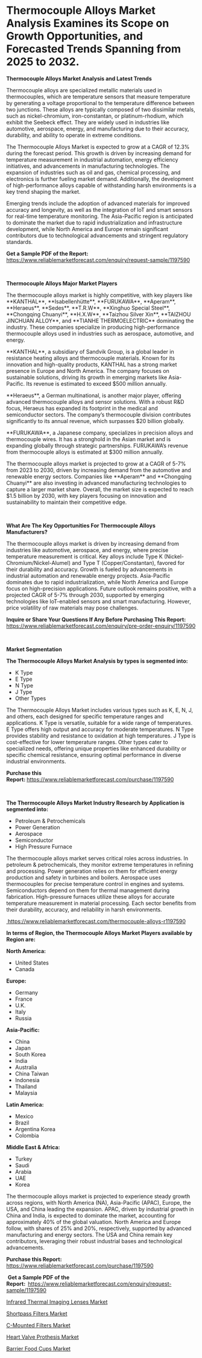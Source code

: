 <p><h1>Thermocouple Alloys Market Analysis Examines its Scope on Growth Opportunities, and Forecasted Trends Spanning from 2025 to 2032.</h1></p><p><strong>Thermocouple Alloys Market Analysis and Latest Trends</strong></p>
<p><p>Thermocouple alloys are specialized metallic materials used in thermocouples, which are temperature sensors that measure temperature by generating a voltage proportional to the temperature difference between two junctions. These alloys are typically composed of two dissimilar metals, such as nickel-chromium, iron-constantan, or platinum-rhodium, which exhibit the Seebeck effect. They are widely used in industries like automotive, aerospace, energy, and manufacturing due to their accuracy, durability, and ability to operate in extreme conditions.</p><p>The Thermocouple Alloys Market is expected to grow at a CAGR of 12.3% during the forecast period. This growth is driven by increasing demand for temperature measurement in industrial automation, energy efficiency initiatives, and advancements in manufacturing technologies. The expansion of industries such as oil and gas, chemical processing, and electronics is further fueling market demand. Additionally, the development of high-performance alloys capable of withstanding harsh environments is a key trend shaping the market.</p><p>Emerging trends include the adoption of advanced materials for improved accuracy and longevity, as well as the integration of IoT and smart sensors for real-time temperature monitoring. The Asia-Pacific region is anticipated to dominate the market due to rapid industrialization and infrastructure development, while North America and Europe remain significant contributors due to technological advancements and stringent regulatory standards.</p></p>
<p><strong>Get a Sample PDF of the Report:&nbsp;</strong> <a href="https://www.reliablemarketforecast.com/enquiry/request-sample/1197590?utm_campaign=2267&utm_medium=2&utm_source=Github&utm_content=ia&utm_term=26012025&utm_id=thermocouple-alloys">https://www.reliablemarketforecast.com/enquiry/request-sample/1197590</a></p>
<p>&nbsp;</p>
<p><strong>Thermocouple Alloys Major Market Players</strong></p>
<p><p>The thermocouple alloys market is highly competitive, with key players like **KANTHAL**, **Isabellenhütte**, **FURUKAWA**, **Aperam**, **Heraeus**, **Sedes**, **T.R.W**, **Xinghuo Special Steel**, **Chongqing Chuanyi**, **H.X.W**, **Taizhou Silver Xin**, **TAIZHOU JINCHUAN ALLOY**, and **TIANHE THERMOELECTRIC** dominating the industry. These companies specialize in producing high-performance thermocouple alloys used in industries such as aerospace, automotive, and energy.</p><p>**KANTHAL**, a subsidiary of Sandvik Group, is a global leader in resistance heating alloys and thermocouple materials. Known for its innovation and high-quality products, KANTHAL has a strong market presence in Europe and North America. The company focuses on sustainable solutions, driving its growth in emerging markets like Asia-Pacific. Its revenue is estimated to exceed $500 million annually.</p><p>**Heraeus**, a German multinational, is another major player, offering advanced thermocouple alloys and sensor solutions. With a robust R&D focus, Heraeus has expanded its footprint in the medical and semiconductor sectors. The company’s thermocouple division contributes significantly to its annual revenue, which surpasses $20 billion globally.</p><p>**FURUKAWA**, a Japanese company, specializes in precision alloys and thermocouple wires. It has a stronghold in the Asian market and is expanding globally through strategic partnerships. FURUKAWA’s revenue from thermocouple alloys is estimated at $300 million annually.</p><p>The thermocouple alloys market is projected to grow at a CAGR of 5-7% from 2023 to 2030, driven by increasing demand from the automotive and renewable energy sectors. Companies like **Aperam** and **Chongqing Chuanyi** are also investing in advanced manufacturing technologies to capture a larger market share. Overall, the market size is expected to reach $1.5 billion by 2030, with key players focusing on innovation and sustainability to maintain their competitive edge.</p></p>
<p>&nbsp;</p>
<p><strong>What Are The Key Opportunities For Thermocouple Alloys Manufacturers?</strong></p>
<p><p>The thermocouple alloys market is driven by increasing demand from industries like automotive, aerospace, and energy, where precise temperature measurement is critical. Key alloys include Type K (Nickel-Chromium/Nickel-Alumel) and Type T (Copper/Constantan), favored for their durability and accuracy. Growth is fueled by advancements in industrial automation and renewable energy projects. Asia-Pacific dominates due to rapid industrialization, while North America and Europe focus on high-precision applications. Future outlook remains positive, with a projected CAGR of 5-7% through 2030, supported by emerging technologies like IoT-enabled sensors and smart manufacturing. However, price volatility of raw materials may pose challenges.</p></p>
<p><strong>Inquire or Share Your Questions If Any Before Purchasing This Report:</strong> <a href="https://www.reliablemarketforecast.com/enquiry/pre-order-enquiry/1197590?utm_campaign=2267&utm_medium=2&utm_source=Github&utm_content=ia&utm_term=26012025&utm_id=thermocouple-alloys">https://www.reliablemarketforecast.com/enquiry/pre-order-enquiry/1197590</a></p>
<p>&nbsp;</p>
<p><strong>Market Segmentation</strong></p>
<p><strong>The Thermocouple Alloys Market Analysis by types is segmented into:</strong></p>
<p><ul><li>K Type</li><li>E Type</li><li>N Type</li><li>J Type</li><li>Other Types</li></ul></p>
<p><p>The Thermocouple Alloys Market includes various types such as K, E, N, J, and others, each designed for specific temperature ranges and applications. K Type is versatile, suitable for a wide range of temperatures. E Type offers high output and accuracy for moderate temperatures. N Type provides stability and resistance to oxidation at high temperatures. J Type is cost-effective for lower temperature ranges. Other types cater to specialized needs, offering unique properties like enhanced durability or specific chemical resistance, ensuring optimal performance in diverse industrial environments.</p></p>
<p><strong>Purchase this Report:&nbsp;</strong><a href="https://www.reliablemarketforecast.com/purchase/1197590?utm_campaign=2267&utm_medium=2&utm_source=Github&utm_content=ia&utm_term=26012025&utm_id=thermocouple-alloys">https://www.reliablemarketforecast.com/purchase/1197590</a></p>
<p>&nbsp;</p>
<p><strong>The Thermocouple Alloys Market Industry Research by Application is segmented into:</strong></p>
<p><ul><li>Petroleum & Petrochemicals</li><li>Power Generation</li><li>Aerospace</li><li>Semiconductor</li><li>High Pressure Furnace</li></ul></p>
<p><p>The thermocouple alloys market serves critical roles across industries. In petroleum & petrochemicals, they monitor extreme temperatures in refining and processing. Power generation relies on them for efficient energy production and safety in turbines and boilers. Aerospace uses thermocouples for precise temperature control in engines and systems. Semiconductors depend on them for thermal management during fabrication. High-pressure furnaces utilize these alloys for accurate temperature measurement in material processing. Each sector benefits from their durability, accuracy, and reliability in harsh environments.</p></p>
<p><a href="https://www.reliablemarketforecast.com/thermocouple-alloys-r1197590?utm_campaign=2267&utm_medium=2&utm_source=Github&utm_content=ia&utm_term=26012025&utm_id=thermocouple-alloys">&nbsp;https://www.reliablemarketforecast.com/thermocouple-alloys-r1197590</a></p>
<p><strong>In terms of Region, the Thermocouple Alloys Market Players available by Region are:</strong></p>
<p>
    <p> <strong> North America: </strong>
        <ul>
            <li>United States</li>
            <li>Canada</li>
        </ul>
        </p> 
    <p> <strong> Europe: </strong>
        <ul>
            <li>Germany</li>
            <li>France</li>
            <li>U.K.</li>
            <li>Italy</li>
            <li>Russia</li>
        </ul>
        </p> 
    <p> <strong> Asia-Pacific: </strong>
        <ul>
            <li>China</li>
            <li>Japan</li>
            <li>South Korea</li>
            <li>India</li>
            <li>Australia</li>
            <li>China Taiwan</li>
            <li>Indonesia</li>
            <li>Thailand</li>
            <li>Malaysia</li>
        </ul>
        </p> 
    <p> <strong> Latin America: </strong>
        <ul>
            <li>Mexico</li>
            <li>Brazil</li>
            <li>Argentina Korea</li>
            <li>Colombia</li>
        </ul>
        </p> 
    <p> <strong> Middle East & Africa: </strong>
        <ul>
            <li>Turkey</li>
            <li>Saudi</li>
            <li>Arabia</li>
            <li>UAE</li>
            <li>Korea</li>
        </ul>
    </p>
    </p>
<p><p>The thermocouple alloys market is projected to experience steady growth across regions, with North America (NA), Asia-Pacific (APAC), Europe, the USA, and China leading the expansion. APAC, driven by industrial growth in China and India, is expected to dominate the market, accounting for approximately 40% of the global valuation. North America and Europe follow, with shares of 25% and 20%, respectively, supported by advanced manufacturing and energy sectors. The USA and China remain key contributors, leveraging their robust industrial bases and technological advancements.</p></p>
<p><strong>Purchase this Report: </strong><a href="https://www.reliablemarketforecast.com/purchase/1197590?utm_campaign=2267&utm_medium=2&utm_source=Github&utm_content=ia&utm_term=26012025&utm_id=thermocouple-alloys">https://www.reliablemarketforecast.com/purchase/1197590</a></p>
<p>&nbsp;<strong>Get a Sample PDF of the Report:&nbsp;&nbsp;</strong><a href="https://www.reliablemarketforecast.com/enquiry/request-sample/1197590?utm_campaign=2267&utm_medium=2&utm_source=Github&utm_content=ia&utm_term=26012025&utm_id=thermocouple-alloys">https://www.reliablemarketforecast.com/enquiry/request-sample/1197590</a></p>
<p><strong></strong></p>
<p><p><a href="https://www.linkedin.com/pulse/infrared-thermal-imaging-lenses-market-forecast-projected-rrm2e?utm_campaign=2267&utm_medium=2&utm_source=Github&utm_content=ia&utm_term=26012025&utm_id=thermocouple-alloys">Infrared Thermal Imaging Lenses Market</a></p><p><a href="https://www.linkedin.com/pulse/shortpass-filters-market-overview-analyzing-trends-projecting-zcdte?utm_campaign=2267&utm_medium=2&utm_source=Github&utm_content=ia&utm_term=26012025&utm_id=thermocouple-alloys">Shortpass Filters Market</a></p><p><a href="https://www.linkedin.com/pulse/investigating-c-mounted-filters-market-size-projected-cagr-hl7ye?utm_campaign=2267&utm_medium=2&utm_source=Github&utm_content=ia&utm_term=26012025&utm_id=thermocouple-alloys">C-Mounted Filters Market</a></p><p><a href="https://www.linkedin.com/pulse/heart-valve-prothesis-market-analysis-report-key-players-overview-hyiuc?utm_campaign=2267&utm_medium=2&utm_source=Github&utm_content=ia&utm_term=26012025&utm_id=thermocouple-alloys">Heart Valve Prothesis Market</a></p><p><a href="https://www.linkedin.com/pulse/future-growth-barrier-food-cups-market-141-cagr-2025-2032-vbjwc?utm_campaign=2267&utm_medium=2&utm_source=Github&utm_content=ia&utm_term=26012025&utm_id=thermocouple-alloys">Barrier Food Cups Market</a></p></p>